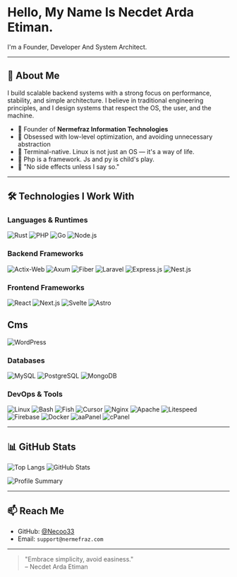 # Hello, My Name Is Necdet Arda Etiman.

I'm a Founder, Developer And System Architect.

---

## 🧠 About Me

I build scalable backend systems with a strong focus on performance, stability, and simple architecture.
I believe in traditional engineering principles, and I design systems that respect the OS, the user, and the machine. 

- 🏢 Founder of **Nermefraz Information Technologies**
- 🔧 Obsessed with low-level optimization, and avoiding unnecessary abstraction
- 🐧 Terminal-native. Linux is not just an OS — it's a way of life.
- 🐘 Php is a framework. Js and py is child's play.
- 🧠 "No side effects unless I say so."

---

## 🛠️ Technologies I Work With

### Languages & Runtimes  
![Rust](https://img.shields.io/badge/-Rust-000?style=flat&logo=rust)   ![PHP](https://img.shields.io/badge/-PHP-777BB4?style=flat&logo=php&logoColor=white) ![Go](https://img.shields.io/badge/-Go-00ADD8?style=flat&logo=go&logoColor=white)  ![Node.js](https://img.shields.io/badge/-Node.js-339933?style=flat&logo=node.js&logoColor=white)


### Backend Frameworks  
![Actix-Web](https://img.shields.io/badge/-Actix--Web-000000?style=flat&logo=rust&logoColor=white) ![Axum](https://img.shields.io/badge/-Axum-6C2DC7?style=flat&logo=rust&logoColor=white)  ![Fiber](https://img.shields.io/badge/-Fiber-00ACC1?style=flat&logo=go&logoColor=white)  ![Laravel](https://img.shields.io/badge/-Laravel-FF2D20?style=flat&logo=laravel&logoColor=white)  ![Express.js](https://img.shields.io/badge/-Express.js-000000?style=flat&logo=express)  ![Nest.js](https://img.shields.io/badge/-Nest.js-e0234e?style=flat&logo=nestjs)

### Frontend Frameworks

![React](https://img.shields.io/badge/-React-61DAFB?style=flat&logo=react&logoColor=000) ![Next.js](https://img.shields.io/badge/-Next.js-000000?style=flat&logo=next.js&logoColor=white) ![Svelte](https://img.shields.io/badge/-Svelte-FF3E00?style=flat&logo=svelte&logoColor=fff) ![Astro](https://img.shields.io/badge/-Astro-BC52EE?style=flat&logo=astro&logoColor=white)


## Cms

![WordPress](https://img.shields.io/badge/-WordPress-21759B?style=flat&logo=wordpress&logoColor=white)

### Databases  
![MySQL](https://img.shields.io/badge/-MySQL-4479A1?style=flat&logo=mysql&logoColor=white)  ![PostgreSQL](https://img.shields.io/badge/-PostgreSQL-336791?style=flat&logo=postgresql&logoColor=white)  ![MongoDB](https://img.shields.io/badge/-MongoDB-47A248?style=flat&logo=mongodb&logoColor=white)

### DevOps & Tools  
![Linux](https://img.shields.io/badge/-Linux-FCC624?style=flat&logo=linux&logoColor=black)  ![Bash](https://img.shields.io/badge/-Bash-4EAA25?style=flat&logo=gnubash)  ![Fish](https://img.shields.io/badge/-Fish-cc2b4c?style=flat)  ![Cursor](https://img.shields.io/badge/-Cursor-3a3a3a?style=flat)  ![Nginx](https://img.shields.io/badge/-Nginx-009639?style=flat&logo=nginx) ![Apache](https://img.shields.io/badge/-Apache-D22128?style=flat&logo=apache&logoColor=white)
  ![Litespeed](https://img.shields.io/badge/-LiteSpeed-7aa2de?style=flat) ![Firebase](https://img.shields.io/badge/-Firebase-FFCA28?style=flat&logo=firebase&logoColor=000) ![Docker](https://img.shields.io/badge/-Docker-2496ED?style=flat&logo=docker&logoColor=white) ![aaPanel](https://img.shields.io/badge/-aaPanel-00AAFF?style=flat&logo=linux&logoColor=white) ![cPanel](https://img.shields.io/badge/-cPanel-FF6C2C?style=flat&logo=cpanel&logoColor=white) 



---

## 📊 GitHub Stats

![Top Langs](https://github-readme-stats.vercel.app/api/top-langs/?username=Necoo33&layout=compact&langs_count=10&theme=tokyonight) ![GitHub Stats](https://github-readme-stats.vercel.app/api?username=Necoo33&show_icons=true&theme=tokyonight)

![Profile Summary](https://github-profile-summary-cards.vercel.app/api/cards/profile-details?username=Necoo33&theme=tokyonight)


---

## 📫 Reach Me

- GitHub: [@Necoo33](https://github.com/Necoo33)
- Email: `support@nermefraz.com`

---

> "Embrace simplicity, avoid easiness."  
> – Necdet Arda Etiman
